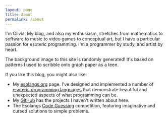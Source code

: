 ```yaml
---
layout: page
title: About
permalink: /about
---
```


I'm Olivia. My blog, and also my enthusiasm, stretches from mathematics to
software to music to video games to conceptual art, but I have a particular passion
for esoteric programming. I'm a programmer by study, and artist by heart.

The background image to this site is randomly generated! It's based on patterns I 
used to scribble onto graph paper as a teen.

If you like this blog, you might also like:
* My [esolangs.org][my esolangs] page. I've designed and implemented a number of
  [esoteric programming languages][esolangs] that demonstrate beautiful and unexpected
  aspects of what programming can be.
* My [GitHub][github] has the projects I haven't written about here.
* The Esolangs [Code Guessing][code guessing] competition, featuring imaginative and cursed solutions to simple problems.

[my esolangs]: https://esolangs.org/wiki/User:RocketRace
[esolangs]: https://en.wikipedia.org/wiki/Esoteric_programming_language
[github]: https://github.com/RocketRace
[code guessing]: https://cg.esolangs.gay
